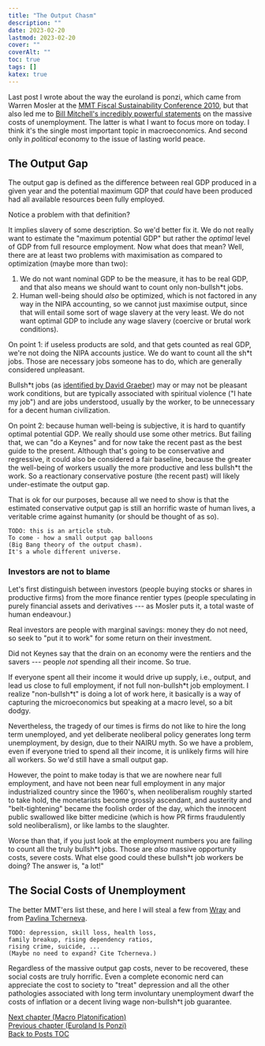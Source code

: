 ```yaml
---
title: "The Output Chasm"
description: ""
date: 2023-02-20
lastmod: 2023-02-20
cover: ""
coverAlt: ""
toc: true
tags: []
katex: true
---
```


Last post I wrote about the way the euroland is ponzi, which came from Warren Mosler at 
the [MMT Fiscal Sustainability Conference 2010](https://www.youtube.com/playlist?list=PLKvPLZsgEcXSbdqMUTc-4usIO-9f0xBlc), but that also led me to 
[Bill Mitchell\'s incredibly powerful statements](https://youtu.be/hTWEFKH144M?t=1827) 
on the massive costs of unemployment. The latter is what I want to focus more on 
today.  I think it's the single most important topic in macroeconomics. And second 
only in *political* economy to the issue of lasting world peace.


## The Output Gap

The output gap is defined as the difference between real GDP produced in a given year 
and the potential maximum GDP that *could* have been produced had all available 
resources been fully employed.

Notice a problem with that definition?

It implies slavery of some description. So we'd better fix it. We do not really want 
to estimate the "maximum potential GDP" but rather the *optimal* level of GDP from 
full resource employment.  Now what does that mean? Well, there are at least two 
problems with maximisation as compared to optimization (maybe more than two):

1. We do not want nominal GDP to be the measure, it has to be real GDP, and that also 
means we should want to count only non-bullsh*t jobs.
2. Human well-being should *also* be optimized, which is not factored in any way in the 
NIPA accounting, so we cannot just maximise output, since that will entail some sort of 
wage slavery at the very least. We do not want optimal GDP to include any wage slavery 
(coercive or brutal work conditions).


On point 1: if useless products are sold, and that gets counted as real GDP, we're 
not doing the NIPA accounts justice. We do want to count all the sh*t jobs. Those are 
necessary jobs someone has to do, which are generally considered unpleasant.

Bullsh*t jobs (as [identified by David Graeber](https://davidgraeber.org/articles/on-the-phenomenon-of-bullshit-jobs-a-work-rant/)) 
may or may not be pleasant work 
conditions, but are typically associated with spiritual violence ("I hate my job") and 
are jobs understood, usually by the worker, to be unnecessary for a decent human 
civilization.

On point 2: because human well-being is subjective, it is hard to quantify optimal potential GDP. We really should use some other metrics. But failing that, we can 
"do a Keynes" and for now take the recent past as the best guide to the present.
Although that's going to be conservative and regressive, it could also be considered 
a fair baseline, because the greater the well-being of workers usually the more productive and less bullsh*t the work. So a reactionary conservative posture (the recent past) will likely under-estimate the output gap.

That is ok for our purposes, because all we need to show is that the estimated
conservative output gap is still an horrific waste of human lives, a veritable crime against humanity (or should be thought of as so).

```
TODO: this is an article stub.
To come - how a small output gap balloons 
(Big Bang theory of the output chasm).
It's a whole different universe.
```

### Investors are not to blame

Let's first distinguish between investors (people buying stocks or shares in 
productive firms) from the more finance rentier types (people speculating in purely 
financial assets and derivatives --- as Mosler puts it, a total waste of human 
endeavour.)

Real investors are people with marginal savings: money they do not need, so seek to 
"put it to work" for some return on their investment.

Did not Keynes say that the drain on an economy were the rentiers and the savers --- 
people *not* spending all their income. So true.

If everyone spent all their income it would drive up supply, i.e., output, and lead 
us close to full employment, if not full non-bullsh\*t job employment. I realize 
"non-bullsh*t" is doing a lot of work here, it basically is a way of capturing the microeconomics but speaking at a macro level, so a bit dodgy.

Nevertheless, the tragedy of our times is firms do not like to hire the long term 
unemployed, and yet deliberate neoliberal policy generates long term unemployment, by 
design, due to their NAIRU myth. So we have a problem, even if everyone tried to 
spend all their income, it is unlikely firms will hire all workers. So we'd still 
have a small output gap.

However, the point to make today is that we are nowhere near full employment, and 
have not been near full employment in any major industrialized country since the 
1960's, when neoliberalism roughly started to take hold, the monetarists become 
grossly ascendant, and austerity and "belt-tightening" became the foolish order of 
the day, which the innocent public swallowed like bitter medicine (which is how PR 
firms fraudulently sold neoliberalism), or like lambs to the slaughter.

Worse than that, if you just look at the employment numbers you are failing to count 
all the truly bullsh\*t jobs. Those are _also_ massive opportunity costs, severe costs. 
What else good could these bullsh*t job workers be doing? The answer is, "a lot!"


## The Social Costs of Unemployment

The better MMT'ers list these, and here I will steal a few from 
[Wray](https://www.levyinstitute.org/publications/public-service-employment-a-path-to-full-employment) and 
from [Pavlina Tcherneva](https://pavlina-tcherneva.net/the-case-for-a-job-guarantee/).

```
TODO: depression, skill loss, health loss, 
family breakup, rising dependency ratios, 
rising crime, suicide, ...
(Maybe no need to expand? Cite Tcherneva.)
```

Regardless of the massive output gap costs, never to be recovered, these social costs 
are truly horrific. Even a complete economic nerd can appreciate the cost to society 
to "treat" depression and all the other pathologies associated with long term 
involuntary unemployment dwarf the costs of inflation or a decent living wage 
non-bullsh*t job guarantee. 

 
[Next chapter (Macro Platonification)](../21_macro_platonification)    
[Previous chapter (Euroland Is Ponzi)](../19_europonzi)  
[Back to Posts TOC](../)
